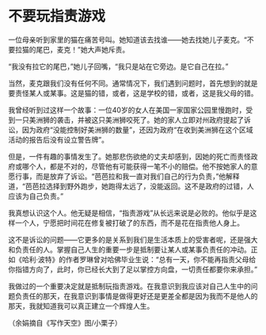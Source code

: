# 不要玩指责游戏

一位母亲听到家里的猫在痛苦号叫。她知道该去找谁——她去找她儿子麦克。“不要拉猫的尾巴，麦克！”她大声她斥责。 

“我没有拉它的尾巴，”她儿子回嘴，“我只是站在它旁边。是它自己在拉。” 

当然，麦克跟我们没有任何不同。通常情况下，我们遇到问题时，首先想到的就是要责怪某人或某事。这是猫的错，或者，这是学校的错，或者，这是我父母的错。 

我曾经听到过这样一个故事：一位40岁的女人在美国一家国家公园里慢跑时，受到一只美洲狮的袭击，并被这只美洲狮咬死了。她的家人立即对州政府提起了诉讼，因为政府“没能控制好美洲狮的数量”，还因为政府“在收到美洲狮在这个区域活动的报告后没有设立警告牌”。 

但是，一件有趣的事情发生了。她那悲伤欲绝的丈夫却感到，因她的死亡而责怪政府或哪个人，都是不对的，尽管他有可能获得一笔不小的赔偿。他不按她家人的意愿行事，而是放弃了诉讼。“芭芭拉和我一直对我们自己的行为负责，”他解释道，“芭芭拉选择到野外跑步，她跑得太远了，没能返回。这不是政府的过错，人应该为自己负责。” 

我真想认识这个人。他无疑是相信，“指责游戏”从长远来说是必败的。他似乎是这样一个人，宁愿把时间花在修复被打破了的东西，而不是花在指责他人身上。 

这不是诉讼的问题——它更多的是关系到我们是生活本质上的受害者呢，还是强大和负责任的人。掌握自己人生的重要一步是抵制要让某人或某事负责任的冲动。正如《哈利·波特》的作者罗琳曾对哈佛毕业生说：“总有一天，你不能再指责父母给你指错方向了，此时，你已经长大到了足以掌控方向盘，一切责任都要你来承担。” 

我做过的一个重要决定就是抵制玩指责游戏。在我意识到我应该对自己人生中的问题负责任的那天，在我意识到事情是做得更好还是更差全都是因为我而不是他人的那天，我就知道我可以真正建立一个辉煌人生。 

（余娟摘自《写作天空》图/小栗子）